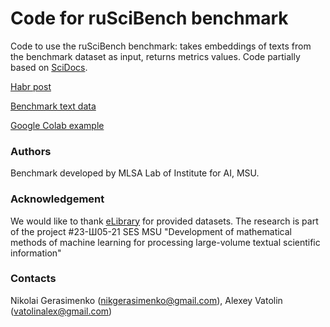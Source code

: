 # Code for ruSciBench benchmark

Code to use the ruSciBench benchmark: takes embeddings of texts from the benchmark dataset as input, returns metrics values. Code partially based on [SciDocs](https://github.com/allenai/scidocs).

[Habr post](https://habr.com/ru/articles/781032/)

[Benchmark text data](https://huggingface.co/datasets/mlsa-iai-msu-lab/ru_sci_bench)

[Google Colab example](https://colab.research.google.com/drive/1d-o43S8BYZXQFNSbGMO_ot8CuC5hW2O1?usp=sharing)


### Authors
Benchmark developed by MLSA Lab of Institute for AI, MSU.

### Acknowledgement
We would like to thank [eLibrary](https://elibrary.ru/) for provided datasets. The research is part of the project #23-Ш05-21 SES MSU "Development of mathematical methods of machine learning for processing large-volume textual scientific information"

### Contacts
Nikolai Gerasimenko (nikgerasimenko@gmail.com), Alexey Vatolin (vatolinalex@gmail.com)
